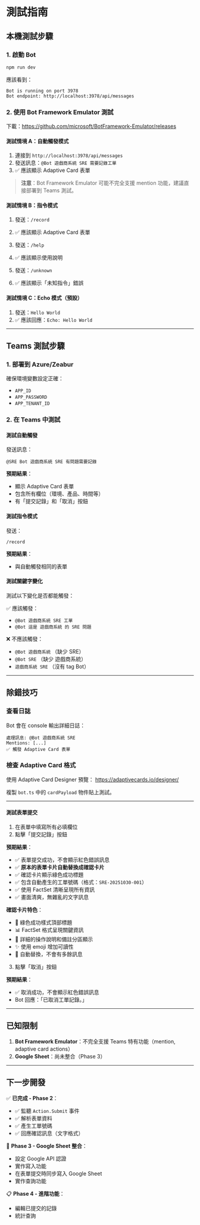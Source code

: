 # 測試指南

## 本機測試步驟

### 1. 啟動 Bot

```bash
npm run dev
```

應該看到：
```
Bot is running on port 3978
Bot endpoint: http://localhost:3978/api/messages
```

### 2. 使用 Bot Framework Emulator 測試

下載：https://github.com/microsoft/BotFramework-Emulator/releases

#### 測試情境 A：自動觸發模式

1. 連接到 `http://localhost:3978/api/messages`
2. 發送訊息：`@Bot 遊戲商系統 SRE 需要記錄工單`
3. ✅ 應該顯示 Adaptive Card 表單

> **注意**：Bot Framework Emulator 可能不完全支援 mention 功能，建議直接部署到 Teams 測試。

#### 測試情境 B：指令模式

1. 發送：`/record`
2. ✅ 應該顯示 Adaptive Card 表單

3. 發送：`/help`
4. ✅ 應該顯示使用說明

5. 發送：`/unknown`
6. ✅ 應該顯示「未知指令」錯誤

#### 測試情境 C：Echo 模式（預設）

1. 發送：`Hello World`
2. ✅ 應該回應：`Echo: Hello World`

---

## Teams 測試步驟

### 1. 部署到 Azure/Zeabur

確保環境變數設定正確：
- `APP_ID`
- `APP_PASSWORD`
- `APP_TENANT_ID`

### 2. 在 Teams 中測試

#### 測試自動觸發

發送訊息：
```
@SRE Bot 遊戲商系統 SRE 有問題需要記錄
```

**預期結果**：
- 顯示 Adaptive Card 表單
- 包含所有欄位（環境、產品、時間等）
- 有「提交記錄」和「取消」按鈕

#### 測試指令模式

發送：
```
/record
```

**預期結果**：
- 與自動觸發相同的表單

#### 測試關鍵字變化

測試以下變化是否都能觸發：

✅ 應該觸發：
- `@Bot 遊戲商系統 SRE 工單`
- `@Bot 這是 遊戲商系統 的 SRE 問題`

❌ 不應該觸發：
- `@Bot 遊戲商系統` （缺少 SRE）
- `@Bot SRE` （缺少 遊戲商系統）
- `遊戲商系統 SRE` （沒有 tag Bot）

---

## 除錯技巧

### 查看日誌

Bot 會在 console 輸出詳細日誌：

```
處理訊息: @Bot 遊戲商系統 SRE
Mentions: [...]
✅ 觸發 Adaptive Card 表單
```

### 檢查 Adaptive Card 格式

使用 Adaptive Card Designer 預覽：
https://adaptivecards.io/designer/

複製 `bot.ts` 中的 `cardPayload` 物件貼上測試。

---

#### 測試表單提交

1. 在表單中填寫所有必填欄位
2. 點擊「提交記錄」按鈕

**預期結果**：
- ✅ 表單提交成功，不會顯示紅色錯誤訊息
- ✅ **原本的表單卡片自動替換成確認卡片**
- ✅ 確認卡片顯示綠色成功標題
- ✅ 包含自動產生的工單號碼（格式：`SRE-20251030-001`）
- ✅ 使用 FactSet 清晰呈現所有資訊
- ✅ 畫面清爽，無雜亂的文字訊息

**確認卡片特色**：
- 🎨 綠色成功樣式頂部標題
- 📊 FactSet 格式呈現關鍵資訊
- 📝 詳細的操作說明和備註分區顯示
- ✨ 使用 emoji 增加可讀性
- 🔄 自動替換，不會有多餘訊息

3. 點擊「取消」按鈕

**預期結果**：
- ✅ 取消成功，不會顯示紅色錯誤訊息
- Bot 回應：「已取消工單記錄。」

---

## 已知限制

1. **Bot Framework Emulator**：不完全支援 Teams 特有功能（mention, adaptive card actions）
2. **Google Sheet**：尚未整合（Phase 3）

---

## 下一步開發

✅ **已完成 - Phase 2**：
- ✅ 監聽 `Action.Submit` 事件
- ✅ 解析表單資料
- ✅ 產生工單號碼
- ✅ 回應確認訊息（文字格式）

🚧 **Phase 3 - Google Sheet 整合**：
- 設定 Google API 認證
- 實作寫入功能
- 在表單提交時同步寫入 Google Sheet
- 實作查詢功能

📋 **Phase 4 - 進階功能**：
- 編輯已提交的記錄
- 統計查詢

